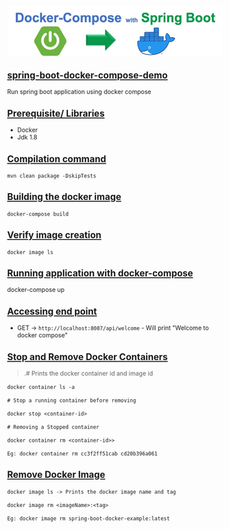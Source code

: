 ![](./img/Docker-Compose-with-Spring-Boot-Example.jpg)

## [spring-boot-docker-compose-demo](#spring-boot-docker-compose-demo)

Run spring boot application using docker compose

## [Prerequisite/ Libraries](#Prerequisite)
* Docker 
* Jdk 1.8

## [Compilation command](#compilation-command)
```mvn clean package -DskipTests```

## [Building the docker image](#build-docker-image)
```docker-compose build```

## [Verify image creation](#verify-image-creation)
```docker image ls```

## [Running application with docker-compose](#running-application-with-docker-compos)
docker-compose up

## [Accessing end point](#acessing-end-point)

- GET -> `http://localhost:8087/api/welcome` - Will print "Welcome to docker compose"

## [Stop and Remove Docker Containers](#removing-docker-container)

>.# Prints the docker container id and image id

```docker container ls -a```

``# Stop a running container before removing``

```docker stop <container-id>```

``# Removing a Stopped container``

```docker container rm <container-id>>```

`Eg: docker container rm cc3f2ff51cab cd20b396a061`


## [Remove Docker Image](#removing-docker-image)

```docker image ls -> Prints the docker image name and tag```

```docker image rm <imageName>:<tag>```

`Eg: docker image rm spring-boot-docker-example:latest`